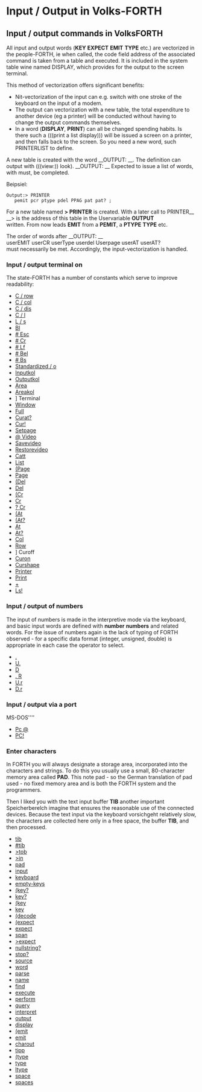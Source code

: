 # Input / Output in Volks-FORTH  
  
  
## Input / output commands in VolksFORTH  
  
All input and output words (__KEY__ __EXPECT__ __EMIT__ __TYPE__ etc.) are vectorized in the people-FORTH, ie when called, the code field address of the associated command is taken from a table and executed. It is included in the system table wine named DISPLAY, which provides for the output to the screen terminal.  
  
This method of vectorization offers significant benefits:  
  
- Nit-vectorization of the input can e.g. switch with one stroke of the keyboard on the input of a modem.  
- The output can vectorization with a new table, the total expenditure to another device (eg a printer) will be conducted without having to change the output commands themselves.  
- In a word (__DISPLAY__, __PRINT__) can all be changed spending habits. Is there such a (((print a list display))) will be issued a screen on a printer, and then falls back to the screen. So you need a new word, such PRINTERLIST to define.  
  
A new table is created with the word __OUTPUT: __. The definition can output with (((view:)) look). __OUTPUT: __ Expected to issue a list of words, with must, be completed.  
  
Beipsiel:  
```
Output:> PRINTER
   pemit pcr ptype pdel PPAG pat pat? ;
```
  
For a new table named __> PRINTER__ is created. With a later call to PRINTER__ __> is the address of this table in the Uservariable __OUTPUT__  
written. From now leads __EMIT__ from a __PEMIT__, a __PTYPE__ __TYPE__ etc.  
  
The order of words after __OUTPUT: __  
userEMIT userCR userType userdel Userpage userAT userAT?  
must necessarily be met. Accordingly, the input-vectorization is handled.  
  
### Input / output terminal on  
  
The state-FORTH has a number of constants which serve to improve readability:  
  
- [C / row ](../_characters-per-row/index.md)  
- [C / col ](../_characters-per-column/index.md)  
- [C / dis ](../_characters-per-display/index.md)  
- [C / l ](../_characters-per-line/index.md)  
- [L / s ](../_lines-per-screen/index.md)  
- [Bl](../Bl/index.md)  
- [# Esc ](../_number-escape/index.md)  
- [# Cr ](../_number-carriage-return/index.md)  
- [# Lf ](../_number-linefeed/index.md)  
- [# Bel ](../_number-bell/index.md)  
- [# Bs ](../_number-backspace/index.md)  
- [Standardized / o ](../_standard_input-output/index.md)  
- [Inputkol](../Inputkol/index.md)  
- [Outputkol](../Outputkol/index.md)  
- [Area](../Area/index.md)  
- [Areakol](../Areakol/index.md)  
- ] Terminal  
- [Window](../Window/index.md)  
- [Full](../Full/index.md)  
- [Curat? ](../_Cursor-at-question/index.md)  
- [Cur! ](../_Cursor-store/index.md)  
- [Setpage](../Setpage/index.md)  
- [@ Video ](../_video-fetch/index.md)  
- [Savevideo](../Savevideo/index.md)  
- [Restorevideo](../Restorevideo/index.md)  
- [Catt](../Catt/index.md)  
- [List](../List/index.md)  
- [(Page ](../_paren-page/index.md)  
- [Page](../Page/index.md)  
- [(Del ](../_paren-delete/index.md)  
- [Del](../Del/index.md)  
- [(Cr ](../_paren-carriage-return/index.md)  
- [Cr](../Cr/index.md)  
- [? Cr ](../_question-carriage-return/index.md)  
- [(At ](../_paren-us/index.md)  
- [(At? ](../_Paren-at-question/index.md)  
- [At](../At/index.md)  
- [At? ](../_At-question/index.md)  
- [Col](../Col/index.md)  
- [Row](../Row/index.md)  
- ] Curoff  
- [Curon](../Curon/index.md)  
- [Curshape](../Curshape/index.md)  
- [Printer](../Printer/index.md)  
- [Print](../Print/index.md)  
- [+ ](../_Print_plus-print/index.md)  
- [Ls! ](../_List-store/index.md)  
  
### Input / output of numbers  
  
The input of numbers is made in the interpretive mode via the keyboard, and basic input words are defined with __number__ __numbers__ and related words. For the issue of numbers again is the lack of typing of FORTH observed - for a specific data format (integer, unsigned, double) is appropriate in each case the operator to select.  
  
- [. ](../_Dot/index.md)  
- [U. ](../_unsigned-dot/index.md)  
- [D ](../_double-dot/index.md)  
- [. R ](../_dot-right-justified/index.md)  
- [U.r ](../_unsigned-dot-right-justified/index.md)  
- [D.r ](../_double-dot-right-justified/index.md)  
  
### Input / output via a port  
  
MS-DOS''''  
- [Pc @ ](../_port-char-fetch/index.md)  
- [PC! ](../_Port-char-store/index.md)  
  
### Enter characters  
  
In FORTH you will always designate a storage area, incorporated into the characters and strings. To do this you usually use a small, 80-character memory area called __PAD__. This note pad - so the German translation of pad used - no fixed memory area and is both the FORTH system and the programmers.  
  
Then I liked you with the text input buffer __TIB__ another important Speicherberelch imagine that ensures the reasonable use of the connected devices. Because the text input via the keyboard vorsichgeht relatively slow, the characters are collected here only in a free space, the buffer __TIB__, and then processed.  
  
- [tib](../tib/index.md)  
- [#tib](../number-tib/index.md)  
- [>tob](../to-tib/index.md)  
- [>in](../to-in/index.md)  
- [pad](../pad/index.md)  
- [input](../input/index.md)  
- [keyboard](../keyboard/index.md)  
- [empty-keys](../empty-keys/index.md)  
- [(key?](../paren-key-question/index.md)  
- [key?](../key-question/index.md)  
- [(key](../paren-key/index.md)  
- [key](../key/index.md)  
- [(decode](../paren-decode/index.md)  
- [(expect](../paren-expect/index.md)  
- [expect](../expect/index.md)  
- [span](../span/index.md)  
- [>expect](../to-expect/index.md)  
- [nullstring?](../nullstring-question?/index.md)  
- [stop?](../stop-question/index.md)  
- [source](../source/index.md)  
- [word](../word/index.md)  
- [parse](../parse/index.md)  
- [name](../name/index.md)  
- [find](../find/index.md)  
- [execute](../execute/index.md)  
- [perform](../perform/index.md)  
- [query](../query/index.md)  
- [interpret](../interpret/index.md)  
- [output](../output/index.md)  
- [display](../display/index.md)  
- [(emit](../paren-emit/index.md)  
- [emit](../emit/index.md)  
- [charout](../charout/index.md)  
- [tipp](../tipp/index.md)  
- [(type](../paren-type/index.md)  
- [type](../type/index.md)  
- [ltype](../long-type/index.md)  
- [space](../space/index.md)  
- [spaces](../spaces/index.md)  
